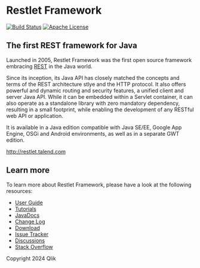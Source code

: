 # Restlet Framework


[![Build Status](https://github.com/restlet/restlet-framework-java/actions/workflows/build.yaml/badge.svg)](https://github.com/restlet/restlet-framework-java/actions/workflows/ci.yaml) [![Apache License](https://img.shields.io/badge/License-Apache_2.0-blue.svg)](https://opensource.org/licenses/Apache-2.0)

## The first REST framework for Java

Launched in 2005, Restlet Framework was the first open source framework embracing [REST](https://en.wikipedia.org/wiki/REST)
in the Java world.

Since its inception, its Java API has closely matched the concepts and terms of the REST architecture stlye and the HTTP protocol.
It also offers powerful and dynamic routing and security features, a unified client and server Java API. While it can be embedded
within a Servlet container, it can also operate as a standalone library with zero mandatory dependency, resulting in a small
footprint, while enabling the development of any RESTful web API or application.

It is available in a Java edition compatible with Java SE/EE, Google App Engine, OSGi and Android environments,
as well as in a separate GWT edition.

http://restlet.talend.com

## Learn more

To learn more about Restlet Framework, please have a look at the following resources:

* [User Guide](https://restlet.talend.com/documentation/user-guide/2.5/)
* [Tutorials](https://restlet.talend.com/documentation/tutorials/2.5/)
* [JavaDocs](https://restlet.talend.com/documentation/javadocs/2.5/)
* [Change Log](https://restlet.talend.com/documentation/2.5/changelog)
* [Download](https://restlet.talend.com/downloads/current/)
* [Issue Tracker](https://github.com/restlet/restlet-framework-java/issues)
* [Discussions](https://github.com/restlet/restlet-framework-java/discussions)
* [Stack Overflow](http://stackoverflow.com/questions/tagged/restlet)

Copyright 2024 Qlik
